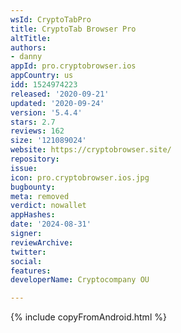 ```yaml
---
wsId: CryptoTabPro
title: CryptoTab Browser Pro
altTitle: 
authors:
- danny
appId: pro.cryptobrowser.ios
appCountry: us
idd: 1524974223
released: '2020-09-21'
updated: '2020-09-24'
version: '5.4.4'
stars: 2.7
reviews: 162
size: '121089024'
website: https://cryptobrowser.site/
repository: 
issue: 
icon: pro.cryptobrowser.ios.jpg
bugbounty: 
meta: removed
verdict: nowallet
appHashes: 
date: '2024-08-31'
signer: 
reviewArchive: 
twitter: 
social: 
features: 
developerName: Cryptocompany OU

---
```


{% include copyFromAndroid.html %}
